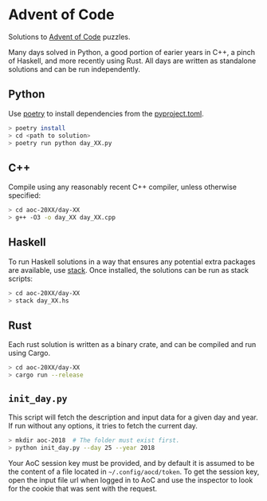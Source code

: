 # Advent of Code
Solutions to [Advent of Code](https://adventofcode.com) puzzles.

Many days solved in Python, a good portion of earier years in C++, a pinch of Haskell, and more recently using Rust.
All days are written as standalone solutions and can be run independently.

## Python

Use [poetry](https://python-poetry.org) to install dependencies from the [pyproject.toml](pyproject.toml).
```bash
> poetry install
> cd <path to solution>
> poetry run python day_XX.py
```

## C++

Compile using any reasonably recent C++ compiler, unless otherwise specified:
```bash
> cd aoc-20XX/day-XX
> g++ -O3 -o day_XX day_XX.cpp
```

## Haskell

To run Haskell solutions in a way that ensures any potential extra packages are available, use
[stack](https://docs.haskellstack.org/en/stable/README/). Once installed, the solutions can be run as stack scripts:

```bash
> cd aoc-20XX/day-XX
> stack day_XX.hs
```

## Rust

Each rust solution is written as a binary crate, and can be compiled and run using Cargo.

```bash
> cd aoc-20XX/day-XX
> cargo run --release
```


## `init_day.py`

This script will fetch the description and input data for a given day and year. If run without any options, it tries to fetch the current day.

``` bash
> mkdir aoc-2018  # The folder must exist first.
> python init_day.py --day 25 --year 2018
```

Your AoC session key must be provided, and by default it is assumed to be the content of a file located in `~/.config/aocd/token`.
To get the session key, open the input file url when logged in to AoC and use the inspector to look for the cookie that was sent with the request.
